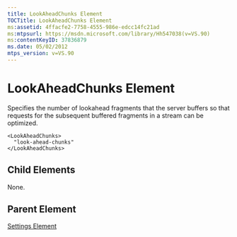 ```yaml
---
title: LookAheadChunks Element
TOCTitle: LookAheadChunks Element
ms:assetid: 4ffacfe2-7758-4555-986e-edcc14fc21ad
ms:mtpsurl: https://msdn.microsoft.com/library/Hh547038(v=VS.90)
ms:contentKeyID: 37836879
ms.date: 05/02/2012
mtps_version: v=VS.90
---
```


# LookAheadChunks Element

Specifies the number of lookahead fragments that the server buffers so that requests for the subsequent buffered fragments in a stream can be optimized.

    <LookAheadChunks>
      "look-ahead-chunks"
    </LookAheadChunks>

## Child Elements

None.

## Parent Element

[Settings Element](settings-element.md)

